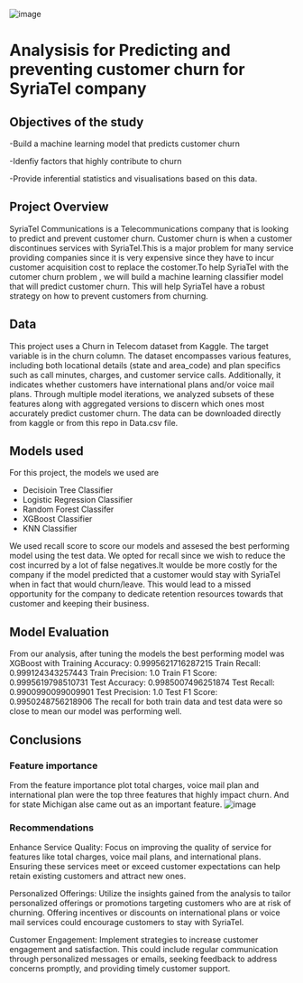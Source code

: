 ![image](https://github.com/ellahad/Phase-3-Project-/assets/145706145/bac914cc-725f-4d02-be80-679a97e184f7)
# Analysisis for Predicting and preventing customer churn for SyriaTel company

## Objectives of the study
-Build a machine learning model that predicts customer churn

-Idenfiy factors that highly contribute to churn

-Provide inferential statistics and visualisations based on this data.

## Project Overview
SyriaTel Communications is a Telecommunications company that is looking to predict and prevent customer churn. Customer churn is when a customer discontinues  services with SyriaTel.This is a major problem for many service providing companies since it is very expensive since they have to incur customer acquisition cost to replace the costomer.To help SyriaTel with the cutomer churn problem , we will build a machine learning classifier model that will predict customer churn. This will help SyriaTel have a robust strategy on how to prevent customers from churning. 

## Data 
This project uses a  Churn in Telecom dataset from Kaggle.
The target variable is in the churn column.
The dataset encompasses various features, including both locational details (state and area_code) and plan specifics such as call minutes, charges, and customer service calls. Additionally, it indicates whether customers have international plans and/or voice mail plans. Through multiple model iterations, we analyzed subsets of these features along with aggregated versions to discern which ones most accurately predict customer churn.
The data can be downloaded directly from kaggle  or from this repo in Data.csv file.

## Models used
For this project, the models we used are
- Decisioin Tree Classifier
- Logistic Regression Classifier
- Random Forest Classifer
- XGBoost Classifier
- KNN Classifier

We used recall score to score our models and assesed the best performing model using the test data.
We opted for recall since we wish to reduce the cost incurred by a lot of false negatives.It woulde be more costly for the company if the model predicted that a customer would stay with SyriaTel when in fact that would churn/leave. This would lead to a missed opportunity for the company to dedicate retention resources towards that customer and keeping their business.

## Model Evaluation
From our analysis, after tuning the models the best performing model was XGBoost with
Training Accuracy: 0.9995621716287215
Train Recall: 0.999124343257443
Train Precision: 1.0
Train F1 Score: 0.9995619798510731
Test Accuracy: 0.9985007496251874
Test Recall: 0.9900990099009901
Test Precision: 1.0
Test F1 Score: 0.9950248756218906
The recall for both train data and test data were so close to mean our model was performing well.
## Conclusions
### Feature importance
From the feature importance plot total charges, voice mail plan and international plan were the top three features that highly impact churn. And for state Michigan alse came out as an important feature.
![image](https://github.com/ellahad/Phase-3-Project-/assets/145706145/c58334b6-e278-46d6-ac84-29b975807c0c)

### Recommendations
Enhance Service Quality: Focus on improving the quality of service for features like total charges, voice mail plans, and international plans. Ensuring these services meet or exceed customer expectations can help retain existing customers and attract new ones.

Personalized Offerings: Utilize the insights gained from the analysis to tailor personalized offerings or promotions targeting customers who are at risk of churning. Offering incentives or discounts on international plans or voice mail services could encourage customers to stay with SyriaTel.

Customer Engagement: Implement strategies to increase customer engagement and satisfaction. This could include regular communication through personalized messages or emails, seeking feedback to address concerns promptly, and providing timely customer support.



